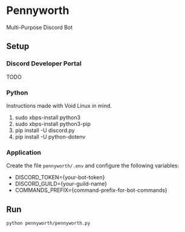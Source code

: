 # Pennyworth
Multi-Purpose Discord Bot

## Setup

### Discord Developer Portal
TODO

### Python
Instructions made with Void Linux in mind.

1. sudo xbps-install python3
1. sudo xbps-install python3-pip
1. pip install -U discord.py
1. pip install -U python-dotenv

### Application
Create the file `pennyworth/.env` and configure the following variables:
 - DISCORD_TOKEN={your-bot-token}
 - DISCORD_GUILD={your-guild-name}
 - COMMANDS_PREFIX={command-prefix-for-bot-commands}

## Run

```bash
python pennyworth/pennyworth.py
```